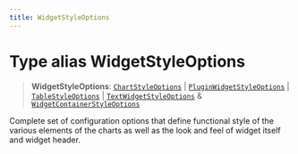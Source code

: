```yaml
---
title: WidgetStyleOptions
---
```


# Type alias WidgetStyleOptions

> **WidgetStyleOptions**: [`ChartStyleOptions`](type-alias.ChartStyleOptions.md) \| [`PluginWidgetStyleOptions`](../../sdk-ui/type-aliases/type-alias.PluginWidgetStyleOptions.md) \| [`TableStyleOptions`](../interfaces/interface.TableStyleOptions.md) \| [`TextWidgetStyleOptions`](../../sdk-ui/type-aliases/type-alias.TextWidgetStyleOptions.md) & [`WidgetContainerStyleOptions`](../../sdk-ui/interfaces/interface.WidgetContainerStyleOptions.md)

Complete set of configuration options that define functional style of the various elements of the charts as well as the look and feel of widget itself and widget header.
